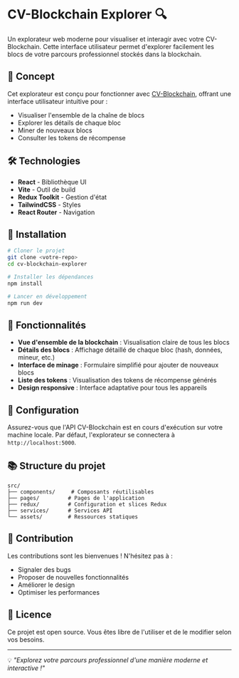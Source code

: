 # CV-Blockchain Explorer 🔍

Un explorateur web moderne pour visualiser et interagir avec votre CV-Blockchain. Cette interface utilisateur permet d'explorer facilement les blocs de votre parcours professionnel stockés dans la blockchain.

## 🎯 Concept

Cet explorateur est conçu pour fonctionner avec [CV-Blockchain](https://github.com/zoukidev/CV-Blockchain), offrant une interface utilisateur intuitive pour :
- Visualiser l'ensemble de la chaîne de blocs
- Explorer les détails de chaque bloc
- Miner de nouveaux blocs
- Consulter les tokens de récompense

## 🛠️ Technologies

- **React** - Bibliothèque UI
- **Vite** - Outil de build
- **Redux Toolkit** - Gestion d'état
- **TailwindCSS** - Styles
- **React Router** - Navigation

## 🚀 Installation

```bash
# Cloner le projet
git clone <votre-repo>
cd cv-blockchain-explorer

# Installer les dépendances
npm install

# Lancer en développement
npm run dev
```

## 📱 Fonctionnalités

- **Vue d'ensemble de la blockchain** : Visualisation claire de tous les blocs
- **Détails des blocs** : Affichage détaillé de chaque bloc (hash, données, mineur, etc.)
- **Interface de minage** : Formulaire simplifié pour ajouter de nouveaux blocs
- **Liste des tokens** : Visualisation des tokens de récompense générés
- **Design responsive** : Interface adaptative pour tous les appareils

## 🔗 Configuration

Assurez-vous que l'API CV-Blockchain est en cours d'exécution sur votre machine locale. Par défaut, l'explorateur se connectera à `http://localhost:5000`.

## 📚 Structure du projet

```
src/
├── components/     # Composants réutilisables
├── pages/         # Pages de l'application
├── redux/         # Configuration et slices Redux
├── services/      # Services API
└── assets/        # Ressources statiques
```

## 🤝 Contribution

Les contributions sont les bienvenues ! N'hésitez pas à :
- Signaler des bugs
- Proposer de nouvelles fonctionnalités
- Améliorer le design
- Optimiser les performances

## 📄 Licence

Ce projet est open source. Vous êtes libre de l'utiliser et de le modifier selon vos besoins.

---

💡 *"Explorez votre parcours professionnel d'une manière moderne et interactive !"*

